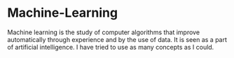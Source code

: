 # Machine-Learning
  Machine learning is the study of computer algorithms that improve automatically through experience and by the use of data. It is seen as a part of artificial intelligence.  I have tried to use as many concepts as I could.  
